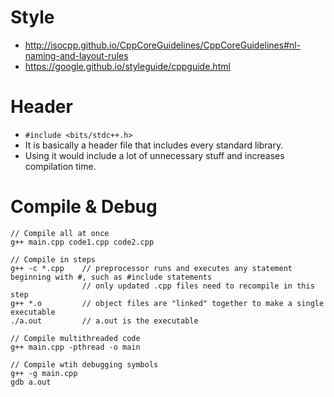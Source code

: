 # Style
* http://isocpp.github.io/CppCoreGuidelines/CppCoreGuidelines#nl-naming-and-layout-rules
* https://google.github.io/styleguide/cppguide.html

# Header
* `#include <bits/stdc++.h>`
* It is basically a header file that includes every standard library.
* Using it would include a lot of unnecessary stuff and increases compilation time.

# Compile & Debug
    // Compile all at once
    g++ main.cpp code1.cpp code2.cpp
    
    // Compile in steps
    g++ -c *.cpp    // preprocessor runs and executes any statement beginning with #, such as #include statements
                    // only updated .cpp files need to recompile in this step
    g++ *.o         // object files are "linked" together to make a single executable
    ./a.out         // a.out is the executable

    // Compile multithreaded code
    g++ main.cpp -pthread -o main
    
    // Compile wtih debugging symbols
    g++ -g main.cpp
    gdb a.out
